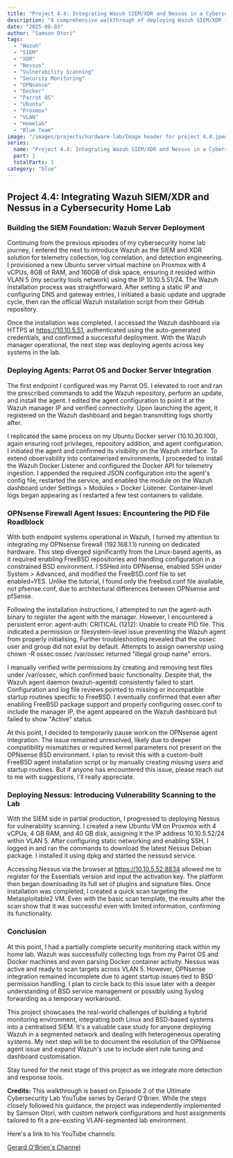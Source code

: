 ```yaml
---
title: "Project 4.4: Integrating Wazuh SIEM/XDR and Nessus in a Cybersecurity Home Lab"
description: "A comprehensive walkthrough of deploying Wazuh SIEM/XDR for log correlation and Nessus for vulnerability scanning in a segmented cybersecurity homelab environment."
date: "2025-08-03"
author: "Samson Otori"
tags:
  - "Wazuh"
  - "SIEM"
  - "XDR"
  - "Nessus"
  - "Vulnerability Scanning"
  - "Security Monitoring"
  - "OPNsense"
  - "Docker"
  - "Parrot OS"
  - "Ubuntu"
  - "Proxmox"
  - "VLAN"
  - "Homelab"
  - "Blue Team"
image: "/images/projects/hardware-lab/Image header for project 4.4.jpeg"
series:
  name: "Project 4.4: Integrating Wazuh SIEM/XDR and Nessus in a Cybersecurity Home Lab"
  part: 1
  totalParts: 1
category: "blue"
---
```


## Project 4.4: Integrating Wazuh SIEM/XDR and Nessus in a Cybersecurity Home Lab

### Building the SIEM Foundation: Wazuh Server Deployment

Continuing from the previous episodes of my cybersecurity home lab journey, I entered the next to introduce Wazuh as the SIEM and XDR solution for telemetry collection, log correlation, and detection engineering. I provisioned a new Ubuntu server virtual machine on Proxmox with 4 vCPUs, 8GB of RAM, and 160GB of disk space, ensuring it resided within VLAN 5 (my security tools network) using the IP 10.10.5.51/24. The Wazuh installation process was straightforward. After setting a static IP and configuring DNS and gateway entries, I initiated a basic update and upgrade cycle, then ran the official Wazuh installation script from their GitHub repository.

Once the installation was completed, I accessed the Wazuh dashboard via HTTPS at https://10.10.5.51, authenticated using the auto-generated credentials, and confirmed a successful deployment. With the Wazuh manager operational, the next step was deploying agents across key systems in the lab.

<InlineGallery images={wazuh-server-deployment} title="Wazuh Server Deployment" />

### Deploying Agents: Parrot OS and Docker Server Integration

The first endpoint I configured was my Parrot OS. I elevated to root and ran the prescribed commands to add the Wazuh repository, perform an update, and install the agent. I edited the agent configuration to point it at the Wazuh manager IP and verified connectivity. Upon launching the agent, it registered on the Wazuh dashboard and began transmitting logs shortly after.

I replicated the same process on my Ubuntu Docker server (10.10.30.100), again ensuring root privileges, repository addition, and agent configuration. I initiated the agent and confirmed its visibility on the Wazuh interface. To extend observability into containerised environments, I proceeded to install the Wazuh Docker Listener and configured the Docker API for telemetry ingestion. I appended the required JSON configuration into the agent's config file, restarted the service, and enabled the module on the Wazuh dashboard under Settings > Modules > Docker Listener. Container-level logs began appearing as I restarted a few test containers to validate.

<InlineGallery images={agent-installation} title="Agent Installation Process" />

### OPNsense Firewall Agent Issues: Encountering the PID File Roadblock

With both endpoint systems operational in Wazuh, I turned my attention to integrating my OPNsense firewall (192.168.1.1) running on dedicated hardware. This step diverged significantly from the Linux-based agents, as it required enabling FreeBSD repositories and handling configuration in a constrained BSD environment. I SSHed into OPNsense, enabled SSH under System > Advanced, and modified the FreeBSD.conf file to set enabled=YES. Unlike the tutorial, I found only the freebsd.conf file available, not pfsense.conf, due to architectural differences between OPNsense and pfSense.

Following the installation instructions, I attempted to run the agent-auth binary to register the agent with the manager. However, I encountered a persistent error: agent-auth: CRITICAL (1212): Unable to create PID file. This indicated a permission or filesystem-level issue preventing the Wazuh agent from properly initialising. Further troubleshooting revealed that the ossec user and group did not exist by default. Attempts to assign ownership using chown -R ossec:ossec /var/ossec returned "illegal group name" errors.

I manually verified write permissions by creating and removing test files under /var/ossec, which confirmed basic functionality. Despite that, the Wazuh agent daemon (wazuh-agentd) consistently failed to start. Configuration and log file reviews pointed to missing or incompatible startup routines specific to FreeBSD. I eventually confirmed that even after enabling FreeBSD package support and properly configuring ossec.conf to include the manager IP, the agent appeared on the Wazuh dashboard but failed to show "Active" status.

At this point, I decided to temporarily pause work on the OPNsense agent integration. The issue remained unresolved, likely due to deeper compatibility mismatches or required kernel parameters not present on the OPNsense BSD environment. I plan to revisit this with a custom-built FreeBSD agent installation script or by manually creating missing users and startup routines. But if anyone has encountered this issue, please reach out to me with suggestions, I'll really appreciate.

<InlineGallery images={opnsense-setup} title="OPNsense Firewall Configuration" />

### Deploying Nessus: Introducing Vulnerability Scanning to the Lab

With the SIEM side in partial production, I progressed to deploying Nessus for vulnerability scanning. I created a new Ubuntu VM on Proxmox with 4 vCPUs, 4 GB RAM, and 40 GB disk, assigning it the IP address 10.10.5.52/24 within VLAN 5. After configuring static networking and enabling SSH, I logged in and ran the commands to download the latest Nessus Debian package. I installed it using dpkg and started the nessusd service.

Accessing Nessus via the browser at https://10.10.5.52:8834 allowed me to register for the Essentials version and input the activation key. The platform then began downloading its full set of plugins and signature files. Once installation was completed, I created a quick scan targeting the Metasploitable2 VM. Even with the basic scan template, the results after the scan show that it was successful even with limited information, confirming its functionality.

<InlineGallery images={nessus-deployment} title="Nessus Vulnerability Scanner Setup" />

### Conclusion

At this point, I had a partially complete security monitoring stack within my home lab. Wazuh was successfully collecting logs from my Parrot OS and Docker machines and even parsing Docker container activity. Nessus was active and ready to scan targets across VLAN 5. However, OPNsense integration remained incomplete due to agent startup issues tied to BSD permission handling. I plan to circle back to this issue later with a deeper understanding of BSD service management or possibly using Syslog forwarding as a temporary workaround.

This project showcases the real-world challenges of building a hybrid monitoring environment, integrating both Linux and BSD-based systems into a centralised SIEM. It's a valuable case study for anyone deploying Wazuh in a segmented network and dealing with heterogeneous operating systems. My next step will be to document the resolution of the OPNsense agent issue and expand Wazuh's use to include alert rule tuning and dashboard customisation.

Stay tuned for the next stage of this project as we integrate more detection and response tools.

**Credits:** This walkthrough is based on Episode 2 of the Ultimate Cybersecurity Lab YouTube series by Gerard O'Brien. While the steps closely followed his guidance, the project was independently implemented by Samson Otori, with custom network configurations and host assignments tailored to fit a pre-existing VLAN-segmented lab environment.

Here's a link to his YouTube channels:

[Gerard O'Brien's Channel](https://www.youtube.com/watch?v=ytWZ6OrFEQE&list=PL3ljjyal211AbTqlxSo6CGBiVqsXw8wrp&index=9) 